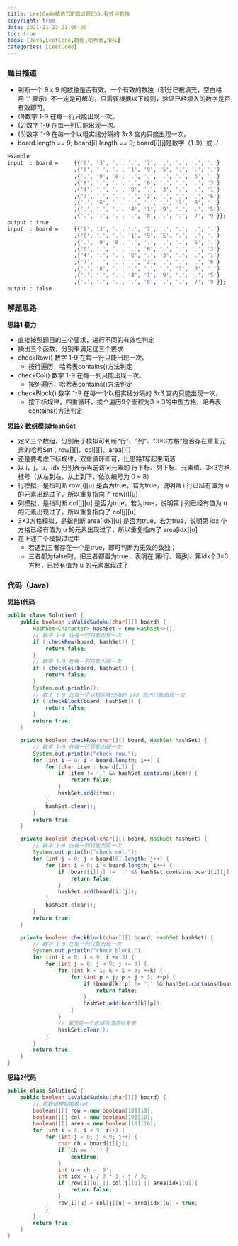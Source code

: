 ```yaml
---
title: LeetCode精选TOP面试题036.有效地数独
copyright: true
data: 2021-11-23 21:00:00
toc: true
tags: [Java,LeetCode,数组,哈希表,矩阵]
categories: [LeetCode]
---
```


### 题目描述

 * 判断一个 9 x 9 的数独是否有效。一个有效的数独（部分已被填充，空白格用 '.' 表示）不一定是可解的，只需要根据以下规则，验证已经填入的数字是否有效即可。
 * (1)数字 1-9 在每一行只能出现一次。
 * (2)数字 1-9 在每一列只能出现一次。
 * (3)数字 1-9 在每一个以粗实线分隔的 3x3 宫内只能出现一次。
 * board.length == 9; board[i].length == 9; board[i][j]是数字（1-9）或 '.'
 
```bash
example
input  : board =     {{'8', '3', '.', '.', '7', '.', '.', '.', '.'}
                     ,{'6', '.', '.', '1', '9', '5', '.', '.', '.'}
                     ,{'.', '9', '8', '.', '.', '.', '.', '6', '.'}
                     ,{'8', '.', '.', '.', '6', '.', '.', '.', '3'}
                     ,{'4', '.', '.', '8', '.', '3', '.', '.', '1'}
                     ,{'7', '.', '.', '.', '2', '.', '.', '.', '6'}
                     ,{'.', '6', '.', '.', '.', '.', '2', '8', '.'}
                     ,{'.', '.', '.', '4', '1', '9', '.', '.', '5'}
                     ,{'.', '.', '.', '.', '8', '.', '.', '7', '9'}};                                                                                                                               
output : true
input  : board =     {{'8', '3', '.', '.', '7', '.', '.', '.', '.'}
                     ,{'6', '.', '.', '1', '9', '5', '.', '.', '.'}
                     ,{'.', '9', '8', '.', '.', '.', '.', '6', '.'}
                     ,{'8', '.', '.', '.', '6', '.', '.', '.', '3'}
                     ,{'4', '.', '.', '8', '.', '3', '.', '.', '1'}
                     ,{'7', '.', '.', '.', '2', '.', '.', '.', '6'}
                     ,{'.', '6', '.', '.', '.', '.', '2', '8', '.'}
                     ,{'.', '.', '.', '4', '1', '9', '.', '.', '5'}
                     ,{'.', '.', '.', '.', '8', '.', '.', '7', '9'}};   
output : false
```

<!--more-->

### 解题思路
**思路1 暴力**
* 直接按照题目的三个要求，进行不同的有效性判定
* 摘出三个函数，分别来满足这三个要求
* checkRow() 数字 1-9 在每一行只能出现一次。
    + 按行遍历，哈希表contains()方法判定
* checkCol() 数字 1-9 在每一列只能出现一次。
    + 按列遍历，哈希表contains()方法判定
* checkBlock() 数字 1-9 在每一个以粗实线分隔的 3x3 宫内只能出现一次。
    + 按下标规律，四重循环，挨个遍历9个面积为3 × 3的中型方格，哈希表contains()方法判定

**思路2 数组模拟HashSet**
* 定义三个数组，分别用于模拟可判断“行”、“列”、“3×3方格”是否存在重复元素的哈希Set：row[][]、col[][]、area[][]
* 还是要考虑下标规律，双重循环即可，比思路1写起来简洁
* 以 i，j，u，idx 分别表示当前访问元素的 行下标、列下标、元素值、3×3方格标号（从左到右，从上到下，依次编号为 0 ~ 8）
* 行模拟，是指判断 row[i][u] 是否为true，若为true，说明第 i 行已经有值为 u 的元素出现过了，所以重复指向了 row[i][u]
* 列模拟，是指判断 col[j][u] 是否为true，若为true，说明第 j 列已经有值为 u 的元素出现过了，所以重复指向了 col[j][u]
* 3×3方格模拟，是指判断 area[idx][u] 是否为true，若为true，说明第 idx 个方格已经有值为 u 的元素出现过了，所以重复指向了 area[idx][u]
* 在上述三个模拟过程中
    + 若遇到三者存在一个是true，即可判断为无效的数独；
    + 三者都为false时，把三者都置为true，表明在 第i行、第j列、第idx个3×3方格，已经有值为 u 的元素出现过了

### 代码（Java）
**思路1代码**
```java
public class Solution1 {
    public boolean isValidSudoku(char[][] board) {
        HashSet<Character> hashSet = new HashSet<>();
        // 数字 1-9 在每一行只能出现一次
        if (!checkRow(board, hashSet)) {
            return false;
        }
        // 数字 1-9 在每一列只能出现一次
        if (!checkCol(board, hashSet)) {
            return false;
        }
        System.out.println();
        // 数字 1-9 在每一个以粗实线分隔的 3x3 宫内只能出现一次
        if (!checkBlock(board, hashSet)) {
            return false;
        }
        return true;
    }

    private boolean checkRow(char[][] board, HashSet hashSet) {
        // 数字 1-9 在每一行只能出现一次
        System.out.println("check row.");
        for (int i = 0; i < board.length; i++) {
            for (char item : board[i]) {
                if (item != '.' && hashSet.contains(item)) {
                    return false;
                }
                hashSet.add(item);
            }
            hashSet.clear();
        }
        return true;
    }

    private boolean checkCol(char[][] board, HashSet hashSet) {
        // 数字 1-9 在每一列只能出现一次
        System.out.println("check col.");
        for (int j = 0; j < board[0].length; j++) {
            for (int i = 0; i < board.length; i++) {
                if (board[i][j] != '.' && hashSet.contains(board[i][j])) {
                    return false;
                }
                hashSet.add(board[i][j]);
            }
            hashSet.clear();
        }
        return true;
    }

    private boolean checkBlock(char[][] board, HashSet hashSet) {
        // 数字 1-9 在每一列只能出现一次
        System.out.println("check block.");
        for (int i = 0; i < 9; i += 3) {
            for (int j = 0; j < 9; j += 3) {
                for (int k = i; k < i + 3; ++k) {
                    for (int p = j; p < j + 3; ++p) {
                        if (board[k][p] != '.' && hashSet.contains(board[k][p])) {
                            return false;
                        }
                        hashSet.add(board[k][p]);
                    }
                }
                // 遍历完一个区域后清空哈希表
                hashSet.clear();
            }
        }
        return true;
    }
}
```
**思路2代码**
```java
public class Solution2 {
    public boolean isValidSudoku(char[][] board) {
        // 用数组模拟哈希set
        boolean[][] row = new boolean[10][10];
        boolean[][] col = new boolean[10][10];
        boolean[][] area = new boolean[10][10];
        for (int i = 0; i < 9; i++) {
            for (int j = 0; j < 9; j++) {
                char ch = board[i][j];
                if (ch == '.') {
                    continue;
                }
                int u = ch - '0';
                int idx = i / 3 * 3 + j / 3;
                if (row[i][u] || col[j][u] || area[idx][u]){
                    return false;
                }
                row[i][u] = col[j][u] = area[idx][u] = true;
            }
        }
        return true;
    }
}
```